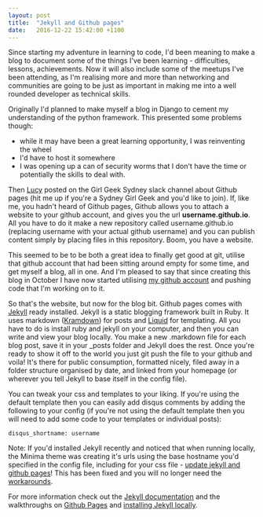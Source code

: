 ```yaml
---
layout: post
title:  "Jekyll and Github pages"
date:   2016-12-22 15:42:00 +1100
---
```


Since starting my adventure in learning to code, I'd been meaning to make a blog to document some of the things I've been learning - difficulties, lessons, achievements. Now it will also include some of the meetups I've been attending, as I'm realising more and more than networking and communities are going to be just as important in making me into a well rounded developer as technical skills.

Originally I'd planned to make myself a blog in Django to cement my understanding of the python framework. This presented some problems though:

* while it may have been a great learning opportunity, I was reinventing the wheel
* I'd have to host it somewhere
* I was opening up a can of security worms that I don't have the time or potentially the skills to deal with.

Then [Lucy][Lucy] posted on the Girl Geek Sydney slack channel about Github pages (hit me up if you're a Sydney Girl Geek and you'd like to join). If, like me, you hadn't heard of Github pages, Github allows you to attach a website to your github account, and gives you the url **username.github.io**. All you have to do it make a new repository called username.github.io (replacing username with your actual github username) and you can publish content simply by placing files in this repository. Boom, you have a website.

This seemed to be to be both a great idea to finally get good at  git, utilise that github account that had been sitting around empty for some time, and get myself a blog, all in one. And I'm pleased to say that since creating this blog in October I have now started utilising [my github account][github] and pushing code that I'm working on to it.

So that's the website, but now for the blog bit. Github pages comes with [Jekyll][Jekyll] ready installed. Jekyll is a static blogging framework built in Ruby. It uses markdown ([Kramdown][Kramdown]) for posts and [Liquid][Liquid] for templating. All you have to do is install ruby and jekyll on your computer, and then you can write and view your blog locally. You make a new .markdown file for each blog post, save it in your _posts folder and Jekyll does the rest. Once you're ready to show it off to the world you just git push the file to your github and voila! It's there for public consumption, formatted nicely, filed away in a folder structure organised by date, and linked from your homepage (or wherever you tell Jekyll to base itself in the config file).

You can tweak your css and templates to your liking. If you're using the default template then you can easily add disqus comments by adding the following to your config (if you're not using the default template then you will need to add some code to your templates or individual posts):

	disqus_shortname: username

Note: If you'd installed Jekyll recently and noticed that when running locally, the Minima theme was creating it's urls using the base hostname you'd specified in the config file, including for your css file - [update jekyll and github pages][update]! This has been fixed and you will no longer need the [workarounds][workarounds].

For more information check out the [Jekyll documentation][Jekyll docs] and the walkthroughs on [Github Pages][github pages] and [installing Jekyll locally][local Jekyll].

[Lucy]: http://lucybain.com/
[Liquid]: http://shopify.github.io/liquid/
[Kramdown]: https://kramdown.gettalong.org/
[github]: https://github.com/hannahcancode
[Jekyll]: https://jekyllrb.com
[Jekyll docs]: https://jekyllrb.com/docs/home/
[github pages]: https://pages.github.com/
[local Jekyll]: https://help.github.com/articles/setting-up-your-github-pages-site-locally-with-jekyll/
[workarounds]: https://talk.jekyllrb.com/t/current-jekyll-with-minima-does-not-render-css-on-localhost/2959
[update]: https://help.github.com/articles/setting-up-your-github-pages-site-locally-with-jekyll/#keeping-your-site-up-to-date-with-the-github-pages-gem